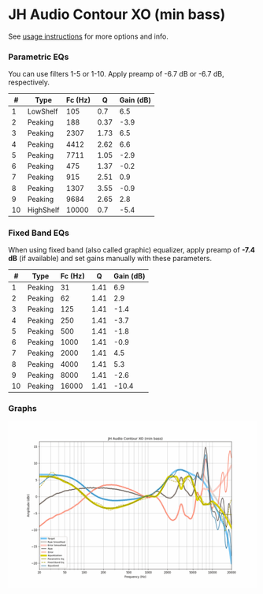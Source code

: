 # JH Audio Contour XO (min bass)
See [usage instructions](https://github.com/jaakkopasanen/AutoEq#usage) for more options and info.

### Parametric EQs
You can use filters 1-5 or 1-10. Apply preamp of -6.7 dB or -6.7 dB, respectively.

|   # | Type      |   Fc (Hz) |    Q |   Gain (dB) |
|-----|-----------|-----------|------|-------------|
|   1 | LowShelf  |       105 | 0.7  |         6.5 |
|   2 | Peaking   |       188 | 0.37 |        -3.9 |
|   3 | Peaking   |      2307 | 1.73 |         6.5 |
|   4 | Peaking   |      4412 | 2.62 |         6.6 |
|   5 | Peaking   |      7711 | 1.05 |        -2.9 |
|   6 | Peaking   |       475 | 1.37 |        -0.2 |
|   7 | Peaking   |       915 | 2.51 |         0.9 |
|   8 | Peaking   |      1307 | 3.55 |        -0.9 |
|   9 | Peaking   |      9684 | 2.65 |         2.8 |
|  10 | HighShelf |     10000 | 0.7  |        -5.4 |

### Fixed Band EQs
When using fixed band (also called graphic) equalizer, apply preamp of **-7.4 dB** (if available) and set gains manually with these parameters.

|   # | Type    |   Fc (Hz) |    Q |   Gain (dB) |
|-----|---------|-----------|------|-------------|
|   1 | Peaking |        31 | 1.41 |         6.9 |
|   2 | Peaking |        62 | 1.41 |         2.9 |
|   3 | Peaking |       125 | 1.41 |        -1.4 |
|   4 | Peaking |       250 | 1.41 |        -3.7 |
|   5 | Peaking |       500 | 1.41 |        -1.8 |
|   6 | Peaking |      1000 | 1.41 |        -0.9 |
|   7 | Peaking |      2000 | 1.41 |         4.5 |
|   8 | Peaking |      4000 | 1.41 |         5.3 |
|   9 | Peaking |      8000 | 1.41 |        -2.6 |
|  10 | Peaking |     16000 | 1.41 |       -10.4 |

### Graphs
![](./JH%20Audio%20Contour%20XO%20(min%20bass).png)
